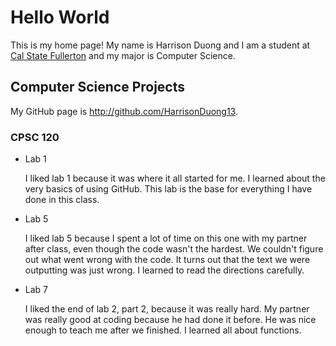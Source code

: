 # Hello World

This is my home page! My name is Harrison Duong and I am a student at [Cal State Fullerton](http://www.fullerton.edu/) and my major is Computer Science.

## Computer Science Projects

My GitHub page is http://github.com/HarrisonDuong13.

### CPSC 120

* Lab 1

    I liked lab 1 because it was where it all started for me. I learned about the very basics of using GitHub. This lab is the base for everything I have done in this class.

* Lab 5

    I liked lab 5 because I spent a lot of time on this one with my partner after class, even though the code wasn't the hardest. We couldn't figure out what went wrong with the code. It turns out that the text we were outputting was just wrong. I learned to read the directions carefully.

* Lab 7

    I liked the end of lab 2, part 2, because it was really hard. My partner was really good at coding because he had done it before. He was nice enough to teach me after we finished. I learned all about functions.